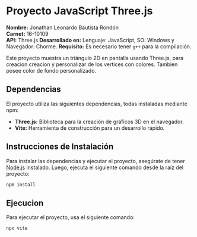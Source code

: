 # Proyecto JavaScript Three.js

**Nombre:** Jonathan Leonardo Bautista Rondón  
**Carnet:** 16-10109  
**API:** Three.js 
**Desarrollado en:**  Lenguaje: JavaScript, SO: Windows y Navegador: Chorme.
**Requisito:** Es necesario tener `g++` para la compilación.   

Este proyecto muestra un triángulo 2D en pantalla usando Three.js, para creacion creacion y personalizar de los vertices con colores. Tambien posee color de fondo personalizado.

## Dependencias
El proyecto utiliza las siguientes dependencias, todas instaladas mediante npm:

- **Three.js:** Biblioteca para la creación de gráficos 3D en el navegador.
- **Vite:** Herramienta de construcción para un desarrollo rápido.

## Instrucciones de Instalación

Para instalar las dependencias y ejecutar el proyecto, asegúrate de tener [Node.js](https://nodejs.org/) instalado. Luego, ejecuta el siguiente comando desde la raíz del proyecto:


```bash
npm install
```
## Ejecucion

Para ejecutar el proyecto, usa el siguiente comando:
```bash
npx vite
```
